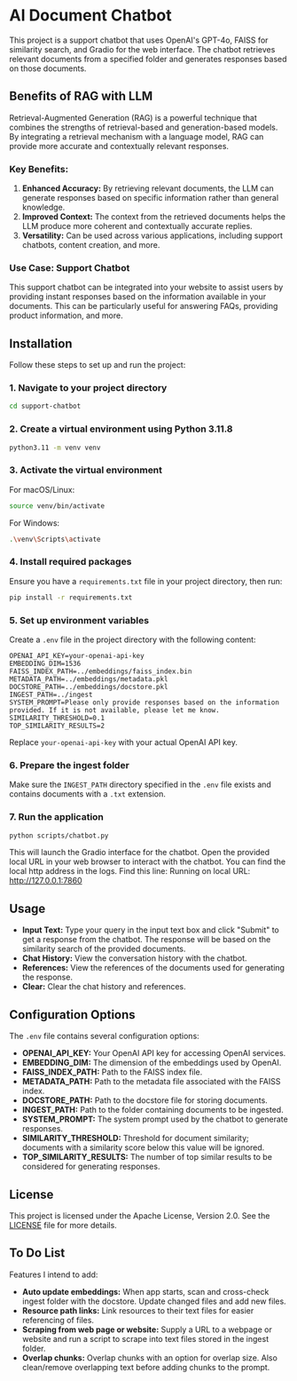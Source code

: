 # AI Document Chatbot

This project is a support chatbot that uses OpenAI's GPT-4o, FAISS for similarity search, and Gradio for the web interface. The chatbot retrieves relevant documents from a specified folder and generates responses based on those documents.

## Benefits of RAG with LLM

Retrieval-Augmented Generation (RAG) is a powerful technique that combines the strengths of retrieval-based and generation-based models. By integrating a retrieval mechanism with a language model, RAG can provide more accurate and contextually relevant responses. 

### Key Benefits:
1. **Enhanced Accuracy:** By retrieving relevant documents, the LLM can generate responses based on specific information rather than general knowledge.
2. **Improved Context:** The context from the retrieved documents helps the LLM produce more coherent and contextually accurate replies.
3. **Versatility:** Can be used across various applications, including support chatbots, content creation, and more.

### Use Case: Support Chatbot
This support chatbot can be integrated into your website to assist users by providing instant responses based on the information available in your documents. This can be particularly useful for answering FAQs, providing product information, and more.

## Installation

Follow these steps to set up and run the project:

### 1. Navigate to your project directory
```bash
cd support-chatbot
```

### 2. Create a virtual environment using Python 3.11.8
```bash
python3.11 -m venv venv
```

### 3. Activate the virtual environment
For macOS/Linux:
```bash
source venv/bin/activate
```
For Windows:
```bash
.\venv\Scripts\activate
```

### 4. Install required packages
Ensure you have a `requirements.txt` file in your project directory, then run:
```bash
pip install -r requirements.txt
```

### 5. Set up environment variables
Create a `.env` file in the project directory with the following content:
```
OPENAI_API_KEY=your-openai-api-key
EMBEDDING_DIM=1536
FAISS_INDEX_PATH=../embeddings/faiss_index.bin
METADATA_PATH=../embeddings/metadata.pkl
DOCSTORE_PATH=../embeddings/docstore.pkl
INGEST_PATH=../ingest
SYSTEM_PROMPT=Please only provide responses based on the information provided. If it is not available, please let me know.
SIMILARITY_THRESHOLD=0.1
TOP_SIMILARITY_RESULTS=2
```
Replace `your-openai-api-key` with your actual OpenAI API key.

### 6. Prepare the ingest folder
Make sure the `INGEST_PATH` directory specified in the `.env` file exists and contains documents with a `.txt` extension.

### 7. Run the application
```bash
python scripts/chatbot.py
```

This will launch the Gradio interface for the chatbot. Open the provided local URL in your web browser to interact with the chatbot.
You can find the local http address in the logs. 
Find this line: Running on local URL:  http://127.0.0.1:7860

## Usage
- **Input Text:** Type your query in the input text box and click "Submit" to get a response from the chatbot. The response will be based on the similarity search of the provided documents.
- **Chat History:** View the conversation history with the chatbot.
- **References:** View the references of the documents used for generating the response.
- **Clear:** Clear the chat history and references.

## Configuration Options
The `.env` file contains several configuration options:

- **OPENAI_API_KEY:** Your OpenAI API key for accessing OpenAI services.
- **EMBEDDING_DIM:** The dimension of the embeddings used by OpenAI.
- **FAISS_INDEX_PATH:** Path to the FAISS index file.
- **METADATA_PATH:** Path to the metadata file associated with the FAISS index.
- **DOCSTORE_PATH:** Path to the docstore file for storing documents.
- **INGEST_PATH:** Path to the folder containing documents to be ingested.
- **SYSTEM_PROMPT:** The system prompt used by the chatbot to generate responses.
- **SIMILARITY_THRESHOLD:** Threshold for document similarity; documents with a similarity score below this value will be ignored.
- **TOP_SIMILARITY_RESULTS:** The number of top similar results to be considered for generating responses.

## License
This project is licensed under the Apache License, Version 2.0. See the [LICENSE](LICENSE) file for more details.


## To Do List
Features I intend to add:
- **Auto update embeddings:** When app starts, scan and cross-check ingest folder with the docstore. Update changed files and add new files.
- **Resource path links:** Link resources to their text files for easier referencing of files.
- **Scraping from web page or website:** Supply a URL to a webpage or website and run a script to scrape into text files stored in the ingest folder.
- **Overlap chunks:** Overlap chunks with an option for overlap size. Also clean/remove overlapping text before adding chunks to the prompt.
